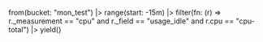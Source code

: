 
from(bucket: "mon_test")
    |> range(start: -15m)
    |> filter(fn: (r) => r._measurement == "cpu" and r._field == "usage_idle" and r.cpu == "cpu-total")
    |> yield()